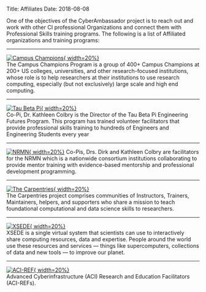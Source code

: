 Title: Affiliates
Date: 2018-08-08

One of the objectives of the CyberAmbassador project is to reach out and work with other CI professional Organizations and connect them with Professional Skills training programs. The following is a list of Affiliated organizations and training programs:

---

[![Campus Champions](//www.xsede.org/wwwteragrid/archive/image/image_gallery%3Fuuid=554fecca-1a37-44d0-826f-afad9470153d&groupId=298192&t=1291845274821){ width=20%}](//www.xsede.org/community-engagement/campus-champions)  
The Campus Champions Program is a group of 400+ Campus Champions at 200+ US colleges, universities, and other research-focused institutions, whose role is to help researchers at their institutions to use research computing, especially (but not exclusively) large scale and high end computing.

---

[![Tau Beta Pi](//www.tbp.org/Images/Logos/NewLogo.jpg){ width=20%}](//www.tbp.org/)  
Co-Pi, Dr. Kathleen Colbry is the Director of the Tau Beta Pi Engineering Futures Program.  This program has trained volunteer facilitators that provide professional skills training to hundreds of Engineers and Engineering Students every year

---

[![NRMN](//nrmncan-sites.uchicago.edu/sites/nrmncan.uchicago.edu/files/styles/columnwidth-wider/public/uploads/images/NRMN%20Vert%20w%20Titletag.png?itok=ScMS2gLj){ width=20%}](//nrmnet.net/)
Co-Pis, Drs. Dirk and Kathleen Colbry are facilitators for the NRMN which is a nationwide consortium institutions collaborating to provide mentor training with evidence-based mentorship and professional development programming.

---

[![The Carpentries](//carpentries.org/assets/img/TheCarpentries.svg){ width=20%}](//carpentries.org/)  
The Carpentries project comprises communities of Instructors, Trainers, Maintainers, helpers, and supporters who share a mission to teach foundational computational and data science skills to researchers.   

---

[![XSEDE](//www.xsede.org/image/image_gallery?uuid=c0ae4cfa-fa0e-4546-8b02-3305bf2a99cc&groupId=10157&t=1369258426990){ width=20%}](//www.xsede.org/)  
XSEDE is a single virtual system that scientists can use to interactively share computing resources, data and expertise. People around the world use these resources and services — things like supercomputers, collections of data and new tools — to improve our planet.  

---

[![ACI-REF](//aciref.org/wp-content/uploads/2015/07/aci-ref.png){ width=20%}](//aciref.org/)  
Advanced Cyberinfrastructure (ACI) Research and Education Facilitators (ACI-REFs). 
